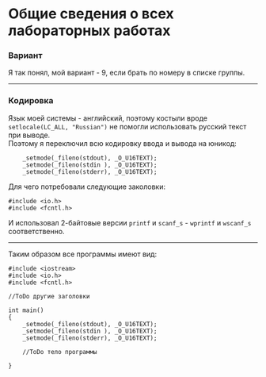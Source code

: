 


# Общие сведения о всех лабораторных работах

### Вариант

Я так понял, мой вариант - 9, если брать по номеру в списке группы.

---

### Кодировка

Язык моей системы - английский, поэтому костыли вроде `setlocale(LC_ALL, "Russian")`
не помогли использовать русский текст при выводе.\
Поэтому я переключил всю кодировку ввода и вывода на юникод:
```
    _setmode(_fileno(stdout), _O_U16TEXT);
    _setmode(_fileno(stdin ), _O_U16TEXT);
    _setmode(_fileno(stderr), _O_U16TEXT);
```
Для чего потребовали следующие заколовки:
```
#include <io.h>
#include <fcntl.h>
```
И использовал 2-байтовые версии `printf` и `scanf_s` - `wprintf` и `wscanf_s` соответственно.

---

Таким образом все программы имеют вид:
```
#include <iostream>
#include <io.h>
#include <fcntl.h>

//ToDo другие заголовки

int main()
{
    _setmode(_fileno(stdout), _O_U16TEXT);
    _setmode(_fileno(stdin ), _O_U16TEXT);
    _setmode(_fileno(stderr), _O_U16TEXT);
    
    //ToDo тело программы
    
}
```


